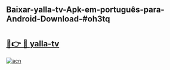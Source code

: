 ## Baixar-yalla-tv-Apk-em-português​-para-Android-Download-#oh3tq

# <h2><a href="https://ainizakaria.my?title=yalla-tv&ref=20M">🔗👉 🔴 yalla-tv</a></h2>

[![acn](https://github.com/user-attachments/assets/0f9c940e-d8b0-45ae-aac7-cd30a18b3e1c)](https://ainizakaria.my?title=yalla-tv&ref=20M)

